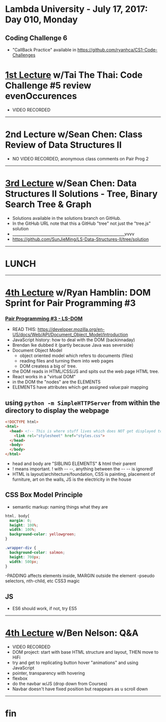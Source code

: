 # Lambda University - July 17, 2017: Day 010, Monday
## Coding Challenge 6
- "CallBack Practice" available in https://github.com/ryanhca/CS1-Code-Challenges

# [1st Lecture](https://youtu.be/GPLF6kWI2KY) w/Tai The Thai: Code Challenge #5 review evenOccurences
- VIDEO RECORDED

***

# 2nd Lecture w/Sean Chen: Class Review of Data Structures II
- NO VIDEO RECORDED, anonymous class comments on Pair Prog 2

***

# [3rd Lecture](https://youtu.be/a7qTzbUVVsY) w/Sean Chen: Data Structures II Solutions - Tree, Binary Search Tree & Graph
- Solutions available in the solutions branch on GitHub.
- In the GitHub URL note that this a GitHub "tree" not just the "tree.js" solution
- _________________________________________________________vvvv
- https://github.com/SunJieMing/LS-Data-Structures-II/tree/solution

***
# LUNCH
***

# [4th Lecture](https://youtu.be/BV83yPgDXBQ) w/Ryan Hamblin: DOM Sprint for Pair Programming #3
### [Pair Programming #3 - LS-DOM](https://github.com/ryanhca/LS-DOM.git)
- READ THIS: https://developer.mozilla.org/en-US/docs/Web/API/Document_Object_Model/Introduction
- JavaScript history: how to deal with the DOM (backinnaday)
- Brendan Ike dubbed it (partly because Java was severside)
- Document Object Model
  - object oriented model which refers to documents (files)
  - reading files and turning them into web pages
  - DOM createss a big ol' tree.
- the DOM reads in HTML/CSS/JS and spits out the web page HTML tree.
- React works in a "virtual DOM"
- in the DOM the "nodes" are the ELEMENTS
- ELEMENTS have attributes which get assigned value:pair mapping
## using `python -m SimpleHTTPServer` from within the directory to display the webpage

```html
<!DOCTYPE html>
<html>
  <head> <!-- This is where stuff lives which does NOT get displayed to the user -->
    <link rel="stylesheet" href="styles.css">
  </head>
  <body>
  </body>
</html>
```

- head and body are "SIBLING ELEMENTS" & html their parent
- ! means important. ! with -- --, anything between the -- -- is ignored!
- HTML is layout/architecture/foundation, CSS is painting, placement of furniture, art on the walls, JS is the electricity in the house

## CSS Box Model Principle
- semantic markup: naming things what they are

```css
html, body{
  margin: 0;
  height: 100%;
  width: 100%;
  background-color: yellowgreen;
}

.wrapper-div {
  background-color: salmon;
  height: 700px;
  width: 500px;
}
```

-PADDING affects elements inside, MARGIN outside the element
-pseudo selectors, nth-child, etc CSS3 magic

## JS
- ES6 should work, if not, try ES5

***

# [4th Lecture](URL) w/Ben Nelson: Q&A
- VIDEO RECORDED
- DOM project: start with base HTML structure and layout, THEN move to HiFi
- try and get to replicating button hover "animations" and using JavaScript
- pointer, transparency with hovering
- flexbox
- do the navbar w/JS (drop down from Courses)
- Navbar doesn't have fixed position but reappears as u scroll down

***

# fin
